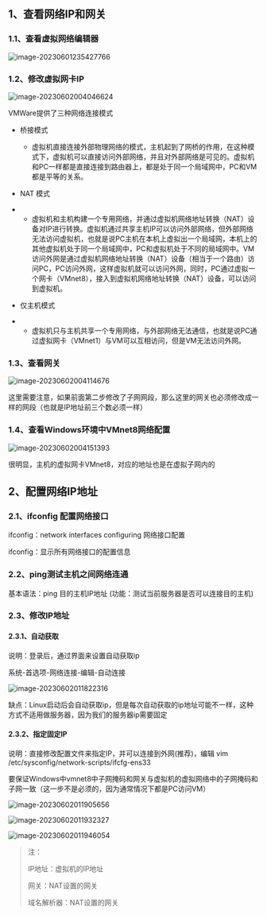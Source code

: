 ## 1、查看网络IP和网关

### 1.1、查看虚拟网络编辑器

![image-20230601235427766](https://zcw-typora.oss-cn-nanjing.aliyuncs.com/image-20230601235427766.png)



### 1.2、修改虚拟网卡IP

![image-20230602004046624](https://zcw-typora.oss-cn-nanjing.aliyuncs.com/image-20230602004046624.png)

VMWare提供了三种网络连接模式

- 桥接模式
  - 虚拟机直接连接外部物理网络的模式，主机起到了网桥的作用，在这种模式下，虚拟机可以直接访问外部网络，并且对外部网络是可见的。虚拟机和PC一样都是直接连接到路由器上，都是处于同一个局域网中，PC和VM都是平等的关系。

- NAT 模式

- - 虚拟机和主机构建一个专用网络，并通过虚拟机网络地址转换（NAT）设备对IP进行转换。虚拟机通过共享主机IP可以访问外部网络，但外部网络无法访问虚拟机，也就是说PC主机在本机上虚拟出一个局域网，本机上的其他虚拟机处于同一个局域网中，PC和虚拟机处于不同的局域网中。VM访问外网是通过虚拟机网络地址转换（NAT）设备（相当于一个路由）访问PC，PC访问外网，这样虚拟机就可以访问外网，同时，PC通过虚拟一个网卡（VMnet8），接入到虚拟机网络地址转换（NAT）设备，可以访问到虚拟机。

- 仅主机模式

- - 虚拟机只与主机共享一个专用网络，与外部网络无法通信，也就是说PC通过虚拟网卡（VMnet1）与VM可以互相访问，但是VM无法访问外网。





### 1.3、查看网关

![image-20230602004114676](https://zcw-typora.oss-cn-nanjing.aliyuncs.com/image-20230602004114676.png)

这里需要注意，如果前面第二步修改了子网网段，那么这里的网关也必须修改成一样的网段（也就是IP地址前三个数必须一样）



### 1.4、查看Windows环境中VMnet8网络配置

![image-20230602004151393](https://zcw-typora.oss-cn-nanjing.aliyuncs.com/image-20230602004151393.png)

很明显，主机的虚拟网卡VMnet8，对应的地址也是在虚拟子网内的





## 2、配置网络IP地址

### 2.1、ifconfig 配置网络接口

ifconfig：network interfaces configuring 网络接口配置

ifconfig：显示所有网络接口的配置信息



### 2.2、ping测试主机之间网络连通

基本语法：ping 目的主机IP地址 (功能：测试当前服务器是否可以连接目的主机)



### 2.3、修改IP地址

#### 2.3.1、自动获取

说明：登录后，通过界面来设置自动获取ip

系统-首选项-网络连接-编辑-自动连接

![image-20230602011822316](https://zcw-typora.oss-cn-nanjing.aliyuncs.com/image-20230602011822316.png)

缺点：Linux启动后会自动获取ip，但是每次自动获取的ip地址可能不一样，这种方式不适用做服务器，因为我们的服务器ip需要固定



#### 2.3.2、指定固定IP

说明：直接修改配置文件来指定IP，并可以连接到外网(推荐)，编辑 vim /etc/sysconfig/network-scripts/ifcfg-ens33

要保证Windows中vmnet8中子网掩码和网关与虚拟机的虚拟网络中的子网掩码和子网一致（这一步不是必须的，因为通常情况下都是PC访问VM）

![image-20230602011905656](https://zcw-typora.oss-cn-nanjing.aliyuncs.com/image-20230602011905656.png)

![image-20230602011932327](https://zcw-typora.oss-cn-nanjing.aliyuncs.com/image-20230602011932327.png)

![image-20230602011946054](https://zcw-typora.oss-cn-nanjing.aliyuncs.com/image-20230602011946054.png)

> 注：
>
> IP地址：虚拟机的IP地址
>
> 网关：NAT设置的网关
>
> 域名解析器：NAT设置的网关





























